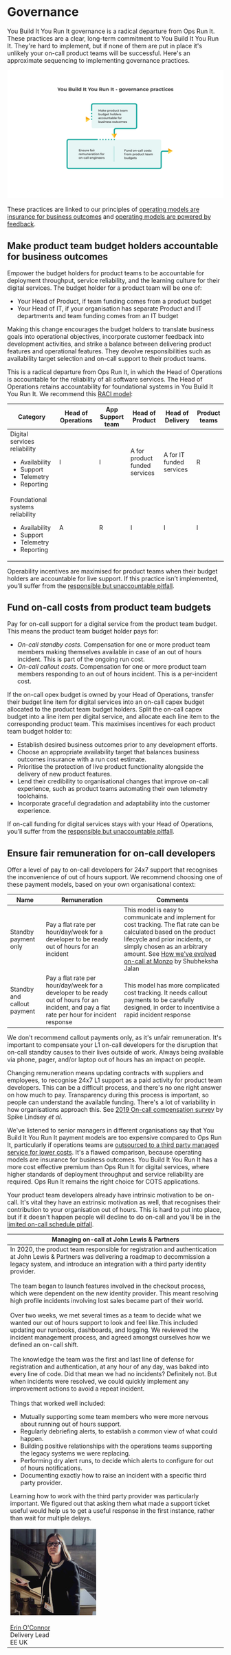 # Governance

You Build It You Run It governance is a radical departure from Ops Run It. These practices are a clear, long-term commitment to You Build It You Run It. They're hard to implement, but if none of them are put in place it's unlikely your on-call product teams will be successful. Here's an approximate sequencing to implementing governance practices.

![](../.gitbook/assets/practices/governance-practices.png)

These practices are linked to our principles of [operating models are insurance for business outcomes](https://you-build-it-you-run-it.playbook.ee/principles#operating-models-are-insurance-for-business-outcomes) and [operating models are powered by feedback](https://you-build-it-you-run-it.playbook.ee/principles#operating-models-are-powered-by-feedback). 

## Make product team budget holders accountable for business outcomes

Empower the budget holders for product teams to be accountable for deployment throughput, service reliability, and the learning culture for their digital services. The budget holder for a product team will be one of:

* Your Head of Product, if team funding comes from a product budget
* Your Head of IT, if your organisation has separate Product and IT departments and team funding comes from an IT budget

Making this change encourages the budget holders to translate business goals into operational objectives, incorporate customer feedback into development activities, and strike a balance between delivering product features and operational features. They devolve responsibilities such as availability target selection and on-call support to their product teams. 

This is a radical departure from Ops Run It, in which the Head of Operations is accountable for the reliability of all software services. The Head of Operations retains accountability for foundational systems in You Build It You Run It. We recommend this [RACI model](https://racichart.org/the-raci-model/):

|Category|Head of Operations|App Support team|Head of Product|Head of Delivery|Product teams|
|---|---|---|---|---|---|
|Digital services reliability<ul><li>Availability</li><li>Support</li><li>Telemetry</li><li>Reporting</li></ul>|I|I|A for product funded services|A for IT funded services|R|
|Foundational systems reliability<ul><li>Availability</li><li>Support</li><li>Telemetry</li><li>Reporting</li></ul>|A|R|I|I|I|

Operability incentives are maximised for product teams when their budget holders are accountable for live support. If this practice isn’t implemented, you’ll suffer from the [responsible but unaccountable pitfall](https://you-build-it-you-run-it.playbook.ee/pitfalls#responsible-but-unaccountable).

## Fund on-call costs from product team budgets

Pay for on-call support for a digital service from the product team budget. This means the product team budget holder pays for:

* *On-call standby costs*. Compensation for one or more product team members making themselves available in case of an out of hours incident. This is part of the ongoing run cost.
* *On-call callout costs*. Compensation for one or more product team members responding to an out of hours incident. This is a per-incident cost.

If the on-call opex budget is owned by your Head of Operations, transfer their budget line item for digital services into an on-call capex budget allocated to the product team budget holders. Split the on-call capex budget into a line item per digital service, and allocate each line item to the corresponding product team. This maximises incentives for each product team budget holder to:

* Establish desired business outcomes prior to any development efforts.
* Choose an appropriate availability target that balances business outcomes insurance with a run cost estimate.
* Prioritise the protection of live product functionality alongside the delivery of new product features.
* Lend their credibility to organisational changes that improve on-call experience, such as product teams automating their own telemetry toolchains. 
* Incorporate graceful degradation and adaptability into the customer experience.

If on-call funding for digital services stays with your Head of Operations, you’ll suffer from the [responsible but unaccountable pitfall](https://you-build-it-you-run-it.playbook.ee/pitfalls#responsible-but-unaccountable).

## Ensure fair remuneration for on-call developers

Offer a level of pay to on-call developers for 24x7 support that recognises the inconvenience of out of hours support. We recommend choosing one of these payment models, based on your own organisational context:

|Name|Remuneration|Comments|
|---|---|---|
|Standby payment only|Pay a flat rate per hour/day/week for a developer to be ready out of hours for an incident|This model is easy to communicate and implement for cost tracking. The flat rate can be calculated based on the product lifecycle and prior incidents, or simply chosen as an arbitrary amount. See [How we've evolved on-call at Monzo](https://monzo.com/blog/how-weve-evolved-on-call-at-monzo) by Shubheksha Jalan|
|Standby and callout payment|Pay a flat rate per hour/day/week for a developer to be ready out of hours for an incident, and pay a flat rate per hour for incident response|This model has more complicated cost tracking. It needs callout payments to be carefully designed, in order to incentivise a rapid incident response|

We don't recommend callout payments only, as it's unfair remuneration. It's important to compensate your L1 on-call developers for the disruption that on-call standby causes to their lives outside of work. Always being available via phone, pager, and/or laptop out of hours has an impact on people.

Changing remuneration means updating contracts with suppliers and employees, to recognise 24x7 L1 support as a paid activity for product team developers. This can be a difficult process, and there's no one right answer on how much to pay. Transparency during this process is important, so people can understand the available funding. There's a lot of variability in how organisations approach this. See [2019 On-call compensation survey](https://oncall.netlify.app/) by Spike Lindsey *et al*. 

We've listened to senior managers in different organisations say that You Build It You Run It payment models are too expensive compared to Ops Run It, particularly if operations teams are [outsourced to a third party managed service for lower costs](https://you-build-it-you-run-it.playbook.ee/what-is-ops-run-it/benefits#service-reliability). It's a flawed comparison, because operating models are insurance for business outcomes. You Build It You Run It has a more cost effective premium than Ops Run It for digital services, where higher standards of deployment throughput and service reliability are required. Ops Run It remains the right choice for COTS applications. 

Your product team developers already have intrinsic motivation to be on-call. It's vital they have an extrinsic motivation as well, that recognises their contribution to your organisation out of hours. This is hard to put into place, but if it doesn't happen people will decline to do on-call and you'll be in the [limited on-call schedule pitfall](https://you-build-it-you-run-it.playbook.ee/pitfalls).

|Managing on-call at John Lewis & Partners|
|---|
|In 2020, the product team responsible for registration and authentication at John Lewis & Partners was delivering a roadmap to decommission a legacy system, and introduce an integration with a third party identity provider.<br><br>The team began to launch features involved in the checkout process, which were dependent on the new identity provider. This meant resolving high profile incidents involving lost sales became part of their world.<br><br>Over two weeks, we met several times as a team to decide what we wanted our out of hours support to look and feel like.This included updating our runbooks, dashboards, and logging. We reviewed the incident management process, and agreed amongst ourselves how we defined an on-call shift.<br><br>The knowledge the team was the first and last line of defense for registration and authentication, at any hour of any day, was baked into every line of code. Did that mean we had no incidents? Definitely not. But when incidents were resolved, we could quickly implement any improvement actions to avoid a repeat incident.<br><br>Things that worked well included:<ul><li>Mutually supporting some team members who were more nervous about running out of hours support.</li><li>Regularly debriefing alerts, to establish a common view of what could happen.</li><li>Building positive relationships with the operations teams supporting the legacy systems we were replacing.</li><li>Performing dry alert runs, to decide which alerts to configure for out of hours notifications.</li><li>Documenting exactly how to raise an incident with a specific third party provider.</li></ul>Learning how to work with the third party provider was particularly important. We figured out that asking them what made a support ticket useful would help us to get a useful response in the first instance, rather than wait for multiple delays.<br><br>![Erin O'Connor](../.gitbook/assets/practices/erin-oconnor.jpg)<br><br>[Erin O'Connor](https://www.linkedin.com/in/deliveredge/)<br>Delivery Lead<br>EE UK|